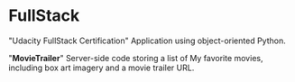 # FullStack
"Udacity FullStack Certification" Application using object-oriented Python. 

"**MovieTrailer**" Server-side code storing a list of My favorite movies, including box art imagery and a movie trailer URL.
